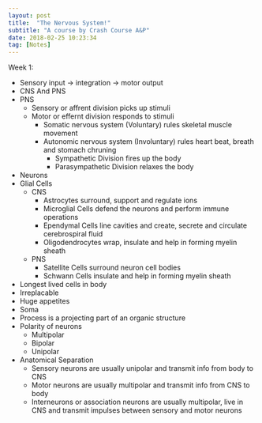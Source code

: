 ```yaml
---
layout: post
title:  "The Nervous System!"
subtitle: "A course by Crash Course A&P"
date: 2018-02-25 10:23:34
tag: [Notes]
---
```


Week 1:

- Sensory input -> integration -> motor output
- CNS And PNS
- PNS
    - Sensory or affrent division picks up stimuli
    - Motor or effernt division responds to stimuli
        - Somatic nervous system (Voluntary) rules skeletal muscle movement
        - Autonomic nervous system (Involuntary) rules heart beat, breath and stomach chruning
            - Sympathetic Division fires up the body
            - Parasympathetic Division relaxes the body
- Neurons
- Glial Cells
    - CNS
        - Astrocytes surround, support and regulate ions
        - Microglial Cells defend the neurons and perform immune operations
        - Ependymal Cells line cavities and create, secrete and circulate cerebrospiral fluid
        - Oligodendrocytes wrap, insulate and help in forming myelin sheath
    - PNS
        - Satellite Cells surround neuron cell bodies
        - Schwann Cells insulate and help in forming myelin sheath
- Longest lived cells in body
- Irreplacable
- Huge appetites
- Soma
- Process is a projecting part of an organic structure
- Polarity of neurons
    - Multipolar
    - Bipolar
    - Unipolar
- Anatomical Separation
    - Sensory neurons are usually unipolar and transmit info from body to CNS
    - Motor neurons are usually multipolar and transmit info from CNS to body
    - Interneurons or association neurons are usually multipolar, live in CNS and transmit impulses between sensory and motor neurons
